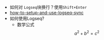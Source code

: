 - 如何对 `Logseq`块换行？使用`Shift+Enter`
- [how-to-setup-and-use-logseq-sync](https://blog.logseq.com/how-to-setup-and-use-logseq-sync/)
- 如何使用Logseq?
	- 数学公式$$a^2+b^2=c^2$$